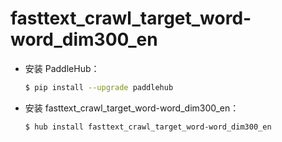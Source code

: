 # fasttext_crawl_target_word-word_dim300_en
* 安装 PaddleHub：

    ```bash
    $ pip install --upgrade paddlehub
    ```

* 安装 fasttext_crawl_target_word-word_dim300_en：

    ```bash
    $ hub install fasttext_crawl_target_word-word_dim300_en
    ```
